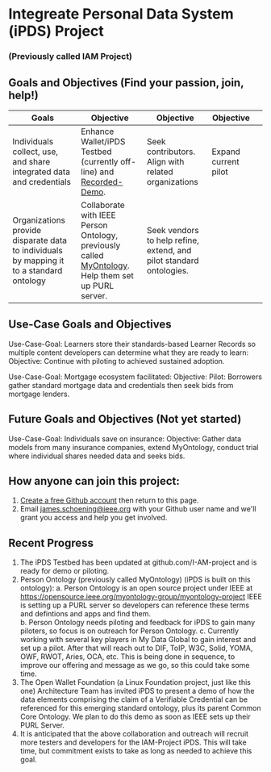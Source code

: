 # Integreate Personal Data System (iPDS) Project 
### (Previously called IAM Project)
## Goals and Objectives (Find your passion, join, help!)

| Goals | Objective | Objective | Objective |   |
| ----------------------------- | -------------| ----------|  ----------| ----------|
|Individuals collect, use, and share integrated data and credentials |Enhance Wallet/iPDS Testbed (currently off-line) and [Recorded-Demo](https://drive.google.com/file/d/1Nj4byZTrHKp8ENU6BmRcNlhOXcFvFWFu/view).  |Seek contributors. Align with related organizations | Expand current pilot |
|Organizations provide disparate data to individuals by mapping it to a standard ontology|Collaborate with IEEE Person Ontology, previously called  [MyOntology](https://opensource.ieee.org/myontology-group). Help them set up PURL server. |Seek vendors to help refine, extend, and pilot standard ontologies. |
  


## Use-Case Goals and Objectives
Use-Case-Goal: Learners store their standards-based Learner Records so multiple content developers can determine what they are ready to learn:  Objective: Continue with piloting to achieved sustained adoption. 

Use-Case-Goal: Mortgage ecosystem facilitated: Objective: Pilot: Borrowers gather standard mortgage data and credentials then seek bids from mortgage lenders.  

## Future Goals and Objectives (Not yet started)

Use-Case-Goal: Individuals save on insurance: Objective: Gather data models from many insurance companies, extend MyOntology, conduct trial where individual shares needed data and seeks bids. 

## How anyone can join this project:  
1. [Create a free Github account](https://github.com) then return to this page.
2. Email james.schoening@ieee.org with your Github user name and we'll grant you access and help you get involved.     

## Recent Progress
1. The iPDS Testbed has been updated at github.com/I-AM-project and is ready for demo or piloting.   
2. Person Ontology (previously called MyOntology) (iPDS is built on this ontology):
   a. Person Ontology is an open source project under IEEE at https://opensource.ieee.org/myontology-group/myontology-project  IEEE is setting up a PURL server so developers can reference these terms and defintions and apps and find them.  
   b. Person Ontology needs piloting and feedback for iPDS to gain many piloters, so focus is on outreach for Person Ontology.
   c. Currently working with several key players in My Data Global to gain interest and set up a pilot.  After that will reach out to DIF, ToIP, W3C, Solid, YOMA, OWF, RWOT, Aries, OCA, etc. This is being done in sequence, to improve our offering and message as we go, so this could take some time.  
3. The Open Wallet Foundation (a Linux Foundation project, just like this one) Architecture Team has invited iPDS to present a demo of how the data elements comprising the claim of a Verifiable Credential can be referenced for this emerging standard ontology, plus its parent Common Core Ontology. We plan to do this demo as soon as IEEE sets up their PURL Server. 
4. It is anticipated that the above collaboration and outreach will recruit more testers and developers for the IAM-Project iPDS. This will take time, but commitment exists to take as long as needed to achieve this goal. 

 

 

 
